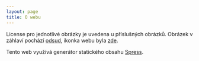 ```yaml
---
layout: page
title: O webu
---
```


License pro jednotlivé obrázky je uvedena u příslušných obrázků.
Obrázek v záhlaví pochází [odsud](http://www.publicdomainpictures.net/view-image.php?image=62753),
ikonka webu byla [zde](https://publicdomainvectors.org/en/free-clipart/Road-sign-train/60769.html).

Tento web využívá generátor statického obsahu [Spress](http://spress.yosymfony.com/).

